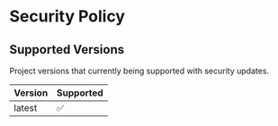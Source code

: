 # Security Policy

## Supported Versions

Project versions that currently being supported with security updates.

| Version | Supported          |
| ------- | ------------------ |
| latest  | :white_check_mark: |
